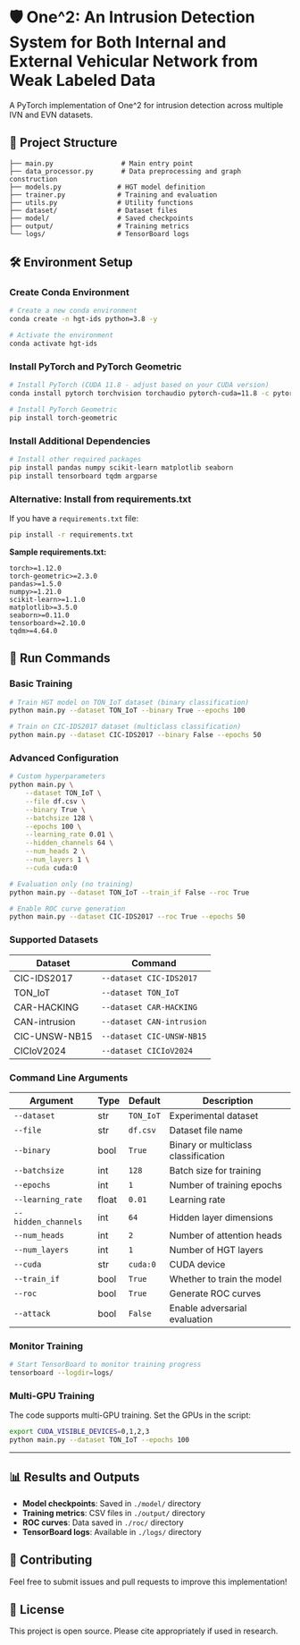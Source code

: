 # 🛡️ One^2: An Intrusion Detection System for Both Internal and External Vehicular Network from Weak Labeled Data
A PyTorch implementation of One^2 for intrusion detection across multiple IVN and EVN datasets.

## 📁 Project Structure

```
├── main.py                 # Main entry point
├── data_processor.py       # Data preprocessing and graph construction  
├── models.py              # HGT model definition
├── trainer.py             # Training and evaluation
├── utils.py               # Utility functions
├── dataset/               # Dataset files
├── model/                 # Saved checkpoints
├── output/                # Training metrics
└── logs/                  # TensorBoard logs
```

## 🛠️ Environment Setup

### Create Conda Environment

```bash
# Create a new conda environment
conda create -n hgt-ids python=3.8 -y

# Activate the environment
conda activate hgt-ids
```

### Install PyTorch and PyTorch Geometric

```bash
# Install PyTorch (CUDA 11.8 - adjust based on your CUDA version)
conda install pytorch torchvision torchaudio pytorch-cuda=11.8 -c pytorch -c nvidia

# Install PyTorch Geometric
pip install torch-geometric
```

### Install Additional Dependencies

```bash
# Install other required packages
pip install pandas numpy scikit-learn matplotlib seaborn
pip install tensorboard tqdm argparse
```

### Alternative: Install from requirements.txt

If you have a `requirements.txt` file:

```bash
pip install -r requirements.txt
```

**Sample requirements.txt:**
```
torch>=1.12.0
torch-geometric>=2.3.0
pandas>=1.5.0
numpy>=1.21.0
scikit-learn>=1.1.0
matplotlib>=3.5.0
seaborn>=0.11.0
tensorboard>=2.10.0
tqdm>=4.64.0
```

## 🚀 Run Commands

### Basic Training

```bash
# Train HGT model on TON_IoT dataset (binary classification)
python main.py --dataset TON_IoT --binary True --epochs 100

# Train on CIC-IDS2017 dataset (multiclass classification)
python main.py --dataset CIC-IDS2017 --binary False --epochs 50
```

### Advanced Configuration

```bash
# Custom hyperparameters
python main.py \
    --dataset TON_IoT \
    --file df.csv \
    --binary True \
    --batchsize 128 \
    --epochs 100 \
    --learning_rate 0.01 \
    --hidden_channels 64 \
    --num_heads 2 \
    --num_layers 1 \
    --cuda cuda:0

# Evaluation only (no training)
python main.py --dataset TON_IoT --train_if False --roc True

# Enable ROC curve generation
python main.py --dataset CIC-IDS2017 --roc True --epochs 50
```

### Supported Datasets

| Dataset | Command |
|---------|---------|
| CIC-IDS2017 | `--dataset CIC-IDS2017` |
| TON_IoT | `--dataset TON_IoT` |
| CAR-HACKING | `--dataset CAR-HACKING` |
| CAN-intrusion | `--dataset CAN-intrusion` |
| CIC-UNSW-NB15 | `--dataset CIC-UNSW-NB15` |
| CICIoV2024 | `--dataset CICIoV2024` |

### Command Line Arguments

| Argument | Type | Default | Description |
|----------|------|---------|-------------|
| `--dataset` | str | `TON_IoT` | Experimental dataset |
| `--file` | str | `df.csv` | Dataset file name |
| `--binary` | bool | `True` | Binary or multiclass classification |
| `--batchsize` | int | `128` | Batch size for training |
| `--epochs` | int | `1` | Number of training epochs |
| `--learning_rate` | float | `0.01` | Learning rate |
| `--hidden_channels` | int | `64` | Hidden layer dimensions |
| `--num_heads` | int | `2` | Number of attention heads |
| `--num_layers` | int | `1` | Number of HGT layers |
| `--cuda` | str | `cuda:0` | CUDA device |
| `--train_if` | bool | `True` | Whether to train the model |
| `--roc` | bool | `True` | Generate ROC curves |
| `--attack` | bool | `False` | Enable adversarial evaluation |

### Monitor Training

```bash
# Start TensorBoard to monitor training progress
tensorboard --logdir=logs/
```

### Multi-GPU Training

The code supports multi-GPU training. Set the GPUs in the script:

```bash
export CUDA_VISIBLE_DEVICES=0,1,2,3
python main.py --dataset TON_IoT --epochs 100
```

---

## 📊 Results and Outputs

- **Model checkpoints**: Saved in `./model/` directory
- **Training metrics**: CSV files in `./output/` directory  
- **ROC curves**: Data saved in `./roc/` directory
- **TensorBoard logs**: Available in `./logs/` directory

## 🤝 Contributing

Feel free to submit issues and pull requests to improve this implementation!

## 📄 License

This project is open source. Please cite appropriately if used in research.
